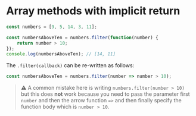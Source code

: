 # Array methods with implicit return

```javascript
const numbers = [9, 5, 14, 3, 11];

const numbersAboveTen = numbers.filter(function(number) {
    return number > 10;
});
console.log(numbersAboveTen); // [14, 11]
```

The `.filter(callback)` can be re-written as follows:

```javascript
const numbersAboveTen = numbers.filter(number => number > 10);
```

> ⚠️ A common mistake here is writing `numbers.filter(number > 10)` but this does **not** work because you need to pass the parameter first `number` and then the arrow function `=>` and then finally specify the function body which is `number > 10`.

